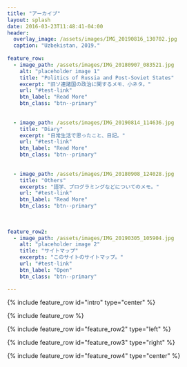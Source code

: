```yaml
---
title: "アーカイブ"
layout: splash
date: 2016-03-23T11:48:41-04:00
header:
  overlay_image: /assets/images/IMG_20190816_130702.jpg
  caption: "Uzbekistan, 2019."
  
feature_row:
  - image_path: /assets/images/IMG_20180907_083521.jpg
    alt: "placeholder image 1"
    title: "Politics of Russia and Post-Soviet States"
    excerpt: "旧ソ連諸国の政治に関するメモ、小ネタ。"
    url: "#test-link"
    btn_label: "Read More"
    btn_class: "btn--primary"
    
    
  - image_path: /assets/images/IMG_20190814_114636.jpg
    title: "Diary"
    excerpt: "日常生活で思ったこと、日記。"
    url: "#test-link"
    btn_label: "Read More"
    btn_class: "btn--primary"
  
  
  - image_path: /assets/images/IMG_20180908_124028.jpg
    title: "Others"
    excerpts: "語学、プログラミングなどについてのメモ。"
    url: "#test-link"
    btn_label: "Read More"
    btn_class: "btn--primary"
  
  
  
feature_row2:
  - image_path: /assets/images/IMG_20190305_105904.jpg
    alt: "placeholder image 2"
    title: "サイトマップ"
    excerpts: "このサイトのサイトマップ。"
    url: "#test-link"
    btn_label: "Open"
    btn_class: "btn--primary"

---
```


{% include feature_row id="intro" type="center" %}

{% include feature_row %}

{% include feature_row id="feature_row2" type="left" %}

{% include feature_row id="feature_row3" type="right" %}

{% include feature_row id="feature_row4" type="center" %}
